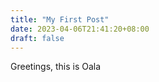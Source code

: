 ```yaml
---
title: "My First Post"
date: 2023-04-06T21:41:20+08:00
draft: false
---
```


Greetings, this is Oala